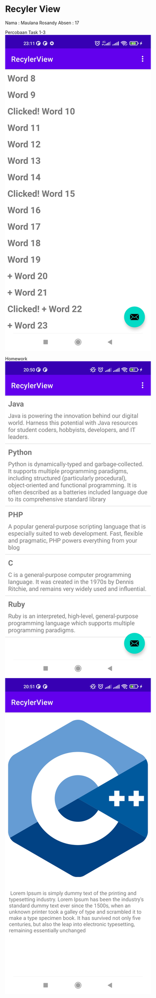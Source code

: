 # Recyler View

Nama  : Maulana Rosandy
Absen : 17

Percobaan Task 1-3</br>
![Screenshot](images/percobaan.jpg)

Homework</br>
![Screenshot](images/homework1.jpg)<br/>
![Screenshot](images/homework2.jpg)

